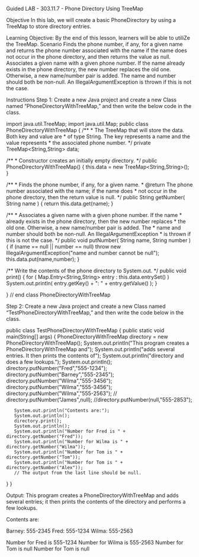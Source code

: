 
Guided LAB - 303.11.7 - Phone Directory Using TreeMap


Objective
In this lab, we will create a basic PhoneDirectory by using a TreeMap to store directory entries.

Learning Objective:
By the end of this lesson, learners will be able to utiliZe the TreeMap.
Scenario
Finds the phone number, if any, for a given name and returns the phone number associated with the name if the name does not occur in the phone directory, and then returns the value as null.
Associates a given name with a given phone number.  If the name already exists in the phone directory, the new number replaces the old one. Otherwise, a new name/number pair is added. The name and number should both be non-null.  An IllegalArgumentException is thrown if this is not the case.

Instructions
Step 1: Create a new Java project and create a new Class named “PhoneDirectoryWithTreeMap,” and then write the below code in the class.

import java.util.TreeMap;
import java.util.Map;
public class PhoneDirectoryWithTreeMap {
   /**
    * The TreeMap that will store the data.  Both key and value are
    * of type String.  The key represents a name and the value represents
    * the associated phone number.
    */
   private TreeMap<String,String> data;

   /**
    * Constructor creates an initially empty directory.
    */
   public PhoneDirectoryWithTreeMap() {
       this.data = new TreeMap<String,String>();
   }

   /**
    * Finds the phone number, if any, for a given name.
    * @return The phone number associated with the name; if the name does
    *    not occur in the phone directory, then the return value is null.
    */
   public String getNumber( String name ) {
       return   this.data.get(name);
   }

   /**
    * Associates a given name with a given phone number.  If the name
    * already exists in the phone directory, then the new number replaces
    * the old one.  Otherwise, a new name/number pair is added.  The
    * name and number should both be non-null.  An IllegalArgumentException
    * is thrown if this is not the case.    */
   public void putNumber( String name, String number ) {
       if (name == null || number == null)
           throw new IllegalArgumentException("name and number cannot be null");
       this.data.put(name,number);
   }

   /**  Write the contents of the phone directory to System.out.
    */
   public void print() {
       for ( Map.Entry<String,String> entry :   this.data.entrySet() )
           System.out.println( entry.getKey() + ":  " + entry.getValue() );
   }

} // end class PhoneDirectoryWithTreeMap



Step 2: Create a new Java project and create a new Class named “TestPhoneDirectoryWithTreeMap,” and then write the code below in the class.

public class TestPhoneDirectoryWithTreeMap {
   public static void main(String[] args) {
       PhoneDirectoryWithTreeMap directory = new PhoneDirectoryWithTreeMap();
       System.out.println("This program creates a PhoneDirectoryWithTreeMap and");
       System.out.println("adds several entries.  It then prints the contents of");
       System.out.println("directory and does a few lookups.");
       System.out.println();
       directory.putNumber("Fred","555-1234");
       directory.putNumber("Barney","555-2345");
       directory.putNumber("Wilma","555-3456");
       directory.putNumber("Wilma","555-3456");
       directory.putNumber("Wilma","555-2563");
      // directory.putNumber("James",null);
       //directory.putNumber(null,"555-2853");

       System.out.println("Contents are:");
       System.out.println();
       directory.print();
       System.out.println();
       System.out.println("Number for Fred is " + directory.getNumber("Fred"));
       System.out.println("Number for Wilma is " + directory.getNumber("Wilma"));
       System.out.println("Number for Tom is " + directory.getNumber("Tom"));
       System.out.println("Number for Tom is " + directory.getNumber("Alex"));
       // The output from the last line should be null.
   }
}



Output:
This program creates a PhoneDirectoryWithTreeMap and
adds several entries; it then prints the contents of
the directory and performs a few lookups.

Contents are:

Barney:  555-2345
Fred:  555-1234
Wilma:  555-2563

Number for Fred is 555-1234
Number for Wilma is 555-2563
Number for Tom is null
Number for Tom is null





